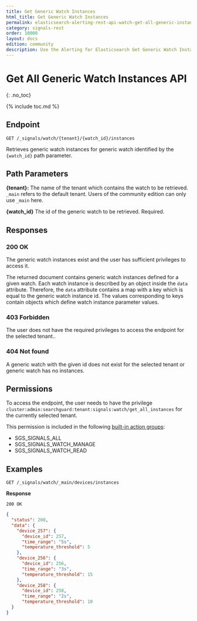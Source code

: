 ```yaml
---
title: Get Generic Watch Instances
html_title: Get Generic Watch Instances
permalink: elasticsearch-alerting-rest-api-watch-get-all-generic-instances
category: signals-rest
order: 10000
layout: docs
edition: community
description: Use the Alerting for Elasticsearch Get Generic Watch Instances API to retrieve existing watches instances by generic watch ID
---
```


<!--- Copyright 2023 floragunn GmbH -->

# Get All Generic Watch Instances API
{: .no_toc}

{% include toc.md %}

## Endpoint

```
GET /_signals/watch/{tenant}/{watch_id}/instances
```

Retrieves generic watch instances for generic watch identified by the `{watch_id}` path parameter.


## Path Parameters

**{tenant}:** The name of the tenant which contains the watch to be retrieved. `_main` refers to the default tenant. Users of the community edition can only use `_main` here.

**{watch_id}** The id of the generic watch to be retrieved. Required.

## Responses

### 200 OK

The generic watch instances exist and the user has sufficient privileges to access it.

The returned document contains generic watch instances defined for a given watch. Each watch instance is described by an object inside the `data` attribute. Therefore, the `data` attribute contains a map with a key which is equal to the generic watch instance id. The values corresponding to keys contain objects which define watch instance parameter values.

### 403 Forbidden

The user does not have the required privileges to access the endpoint for the selected tenant..

### 404 Not found

A generic watch with the given id does not exist for the selected tenant or generic watch has no instances.

## Permissions

To access the endpoint, the user needs to have the privilege `cluster:admin:searchguard:tenant:signals:watch/get_all_instances` for the currently selected tenant.

This permission is included in the following [built-in action groups](security_permissions.md):

* SGS\_SIGNALS\_ALL
* SGS\_SIGNALS\_WATCH\_MANAGE
* SGS\_SIGNALS\_WATCH\_READ

## Examples

```
GET /_signals/watch/_main/devices/instances
```

**Response**

```
200 OK
``` 

```json
{
  "status": 200,
  "data": {
    "device_257": {
      "device_id": 257,
      "time_range": "5s",
      "temperature_threshold": 5
    },
    "device_256": {
      "device_id": 256,
      "time_range": "3s",
      "temperature_threshold": 15
    },
    "device_258": {
      "device_id": 258,
      "time_range": "2s",
      "temperature_threshold": 10
  }
}
```
